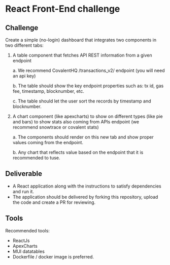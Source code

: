 # React Front-End challenge

## Challenge
Create a simple (no-login) dashboard that integrates two components in two different tabs:

1. A table component that fetches API REST information from a given endpoint
  
    a. We recommend CovalentHQ /transactions_v2/ endpoint (you will need an api key)

    b. The table should show the key endpoint properties such as: tx id, gas fee, timestamp, blocknumber, etc.

    c. The table should let the user sort the records by timestamp and blocknumber.


2. A chart component (like apexcharts) to show on different types (like pie and bars) to show stats also coming from APIs endpoint (we recommend snowtrace or covalent stats)

    a. The components should render on this new tab and show proper values coming from the endpoint.

    b. Any chart that reflects value based on the endpoint that it is recommended to tuse.

## Deliverable

- A React application along with the instructions to satisfy dependencies and run it.
- The application should be delivered by forking this repository, upload the code and create a PR for reviewing.

## Tools

Recommended tools:
- ReactJs
- ApexCharts
- MUI datatables
- Dockerfile / docker image is preferred.

